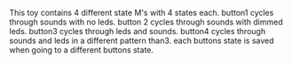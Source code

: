 This toy contains 4 different state M's with 4 states each. button1 cycles
through sounds with no leds. button 2 cycles through sounds with dimmed
leds. button3 cycles through leds and sounds. button4 cycles through sounds
and leds in a different pattern than3. each buttons state is saved when going
to a different buttons state.

